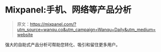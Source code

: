 # Mixpanel:手机、网络等产品分析

> 原文：<https://mixpanel.com/?utm_source=wanqu.co&utm_campaign=Wanqu+Daily&utm_medium=website>

强大的自助式产品分析可帮助您转化、吸引和留住更多用户。